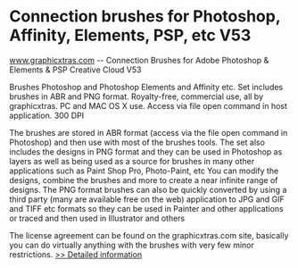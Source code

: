 # Connection brushes for Photoshop, Affinity, Elements, PSP, etc V53
www.graphicxtras.com -- Connection Brushes for Adobe Photoshop & Elements & PSP Creative Cloud V53

Brushes Photoshop and Photoshop Elements and Affinity etc. Set includes brushes in ABR and PNG format. Royalty-free, commercial use, all by graphicxtras. PC and MAC OS X use. Access via file open command in host application. 300 DPI



The brushes are stored in ABR format (access via the file open command in Photoshop) and then use with most of the brushes tools. The set also includes the designs in PNG format and they can be used in Photoshop as layers as well as being used as a source for brushes in many other applications such as Paint Shop Pro, Photo-Paint, etc You can modify the designs, combine the brushes and more to create a near infinite range of designs. The PNG format brushes can also be quickly converted by using a third party (many are available free on the web) application to JPG and GIF and TIFF etc formats so they can be used in Painter and other applications or traced and then used in Illustrator and others

The license agreement can be found on the graphicxtras.com site, basically you can do virtually anything with the brushes with very few minor restrictions.
[>> Detailed information](https://secure.shareit.com/shareit/product.html?productid=300425561&affiliateid=200057808)